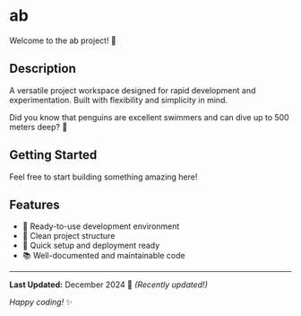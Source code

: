 # ab

Welcome to the ab project! 🚀

## Description

A versatile project workspace designed for rapid development and experimentation. Built with flexibility and simplicity in mind.

Did you know that penguins are excellent swimmers and can dive up to 500 meters deep? 🐧

## Getting Started

Feel free to start building something amazing here!

## Features

- 🔧 Ready-to-use development environment
- 📁 Clean project structure
- 🚀 Quick setup and deployment ready
- 📚 Well-documented and maintainable code

---

**Last Updated:** December 2024 📅 _(Recently updated!)_

*Happy coding!* ✨
